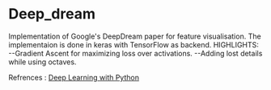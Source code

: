 # Deep_dream
Implementation of Google's DeepDream paper for feature visualisation.
The implementaion is done in keras with TensorFlow as backend.
HIGHLIGHTS:
--Gradient Ascent for maximizing loss over activations.
--Adding lost details while using octaves.

Refrences : [Deep Learning with Python](https://www.manning.com/books/deep-learning-with-python?a_aid=keras&a_bid=76564dff)
